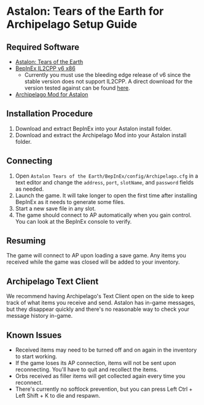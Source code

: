# Astalon: Tears of the Earth for Archipelago Setup Guide

## Required Software

- [Astalon: Tears of the Earth](https://store.steampowered.com/app/1046400/Astalon_Tears_of_the_Earth/)
- [BepInEx IL2CPP v6 x86](https://builds.bepinex.dev/projects/bepinex_be)
  - Currently you must use the bleeding edge release of v6 since the stable version does not support IL2CPP. A direct download for the version tested against can be found [here](https://builds.bepinex.dev/projects/bepinex_be/688/BepInEx-Unity.IL2CPP-win-x86-6.0.0-be.688%2B4901521.zip).
- [Archipelago Mod for Astalon](https://github.com/drtchops/Archipelago-Astalon/releases)

## Installation Procedure

1. Download and extract BepInEx into your Astalon install folder.
2. Download and extract the Archipelago Mod into your Astalon install folder.

## Connecting

1. Open `Astalon Tears of the Earth/BepInEx/config/Archipelago.cfg` in a text editor and change the `address`, `port`, `slotName`, and `password` fields as needed.
2. Launch the game. It will take longer to open the first time after installing BepInEx as it needs to generate some files.
3. Start a new save file in any slot.
4. The game should connect to AP automatically when you gain control. You can look at the BepInEx console to verify.

## Resuming

The game will connect to AP upon loading a save game. Any items you received while the game was closed will be added to your inventory.

## Archipelago Text Client

We recommend having Archipelago's Text Client open on the side to keep track of what items you receive and send.
Astalon has in-game messages, but they disappear quickly and there's no reasonable way to check your message history in-game.

## Known Issues

- Received items may need to be turned off and on again in the inventory to start working.
- If the game loses its AP connection, items will not be sent upon reconnecting. You'll have to quit and recollect the items.
- Orbs received as filler items will get collected again every time you reconnect.
- There's currently no softlock prevention, but you can press Left Ctrl + Left Shift + K to die and respawn.
